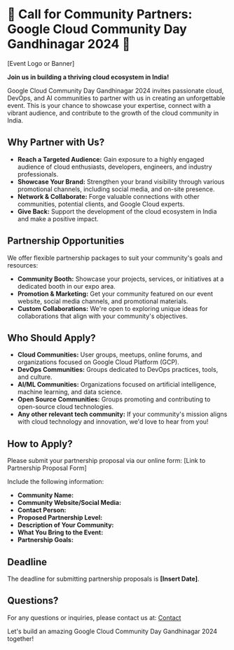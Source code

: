 # 🤝 Call for Community Partners: Google Cloud Community Day Gandhinagar 2024 🤝

[Event Logo or Banner]

**Join us in building a thriving cloud ecosystem in India!**

Google Cloud Community Day Gandhinagar 2024 invites passionate cloud, DevOps, and AI communities to partner with us in creating an unforgettable event.  This is your chance to showcase your expertise, connect with a vibrant audience, and contribute to the growth of the cloud community in India.

## Why Partner with Us?

* **Reach a Targeted Audience:** Gain exposure to a highly engaged audience of cloud enthusiasts, developers, engineers, and industry professionals.
* **Showcase Your Brand:**  Strengthen your brand visibility through various promotional channels, including social media, and on-site presence.
* **Network & Collaborate:**  Forge valuable connections with other communities, potential clients, and Google Cloud experts.
* **Give Back:**  Support the development of the cloud ecosystem in India and make a positive impact.

## Partnership Opportunities

We offer flexible partnership packages to suit your community's goals and resources:

* **Community Booth:** Showcase your projects, services, or initiatives at a dedicated booth in our expo area.
* **Promotion & Marketing:**  Get your community featured on our event website, social media channels, and promotional materials.
* **Custom Collaborations:**  We're open to exploring unique ideas for collaborations that align with your community's objectives.

## Who Should Apply?

* **Cloud Communities:** User groups, meetups, online forums, and organizations focused on Google Cloud Platform (GCP).
* **DevOps Communities:** Groups dedicated to DevOps practices, tools, and culture.
* **AI/ML Communities:**  Organizations focused on artificial intelligence, machine learning, and data science.
* **Open Source Communities:** Groups promoting and contributing to open-source cloud technologies.
* **Any other relevant tech community:** If your community's mission aligns with cloud technology and innovation, we'd love to hear from you!

## How to Apply?

Please submit your partnership proposal via our online form: [Link to Partnership Proposal Form]

Include the following information:

* **Community Name:**
* **Community Website/Social Media:**
* **Contact Person:**
* **Proposed Partnership Level:**
* **Description of Your Community:**
* **What You Bring to the Event:**
* **Partnership Goals:**

## Deadline

The deadline for submitting partnership proposals is **[Insert Date]**.

## Questions?

For any questions or inquiries, please contact us at: [Contact](https://gdg.community.dev/gdg-cloud-gandhinagar/)

Let's build an amazing Google Cloud Community Day Gandhinagar 2024 together! 
